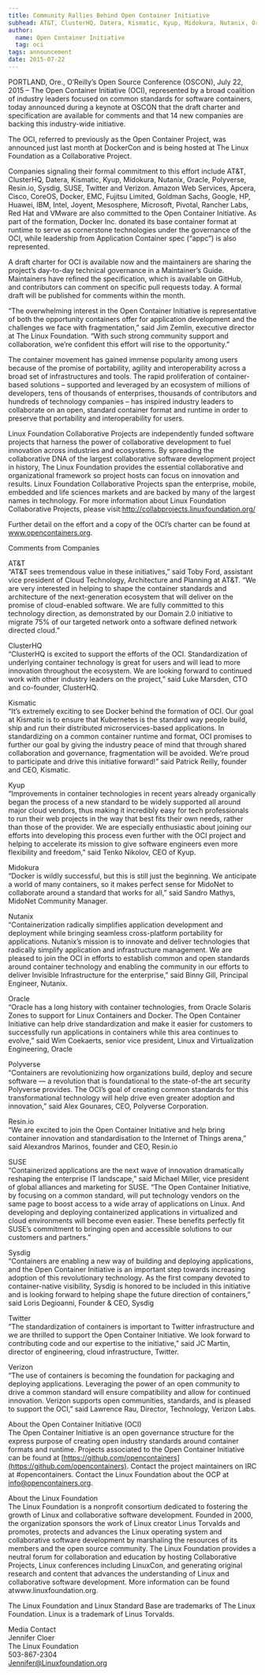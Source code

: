 ```yaml
---
title: Community Rallies Behind Open Container Initiative
subhead: AT&T, ClusterHQ, Datera, Kismatic, Kyup, Midokura, Nutanix, Oracle, Polyverse, Resin.io, SUSE, Sysdig, Twitter and Verizon back effort; draft charter and specification open for comments
author:
  name: Open Container Initiative
  tag: oci
tags: announcement
date: 2015-07-22
---
```


PORTLAND, Ore., O’Reilly’s Open Source Conference (OSCON), July 22, 2015 – The Open Container Initiative (OCI), represented by a broad coalition of industry leaders focused on common standards for software containers, today announced during a keynote at OSCON that the draft charter and specification are available for comments and that 14 new companies are backing this industry-wide initiative.

The OCI, referred to previously as the Open Container Project, was announced just last month at DockerCon and is being hosted at The Linux Foundation as a Collaborative Project.

Companies signaling their formal commitment to this effort include AT&T, ClusterHQ, Datera, Kismatic, Kyup, Midokura, Nutanix, Oracle, Polyverse, Resin.io, Sysdig, SUSE, Twitter and Verizon. Amazon Web Services, Apcera, Cisco, CoreOS, Docker, EMC, Fujitsu Limited, Goldman Sachs, Google, HP, Huawei, IBM, Intel, Joyent, Mesosphere, Microsoft, Pivotal, Rancher Labs, Red Hat and VMware are also committed to the Open Container Initiative. As part of the formation, Docker Inc. donated its base container format at runtime to serve as cornerstone technologies under the governance of the OCI, while leadership from Application Container spec (“appc”) is also represented.

A draft charter for OCI is available now and the maintainers are sharing the project’s day-to-day technical governance in a Maintainer’s Guide. Maintainers have refined the specification, which is available on GitHub, and contributors can comment on specific pull requests today. A formal draft will be published for comments within the month.

“The overwhelming interest in the Open Container Initiative is representative of both the opportunity containers offer for application development and the challenges we face with fragmentation,” said Jim Zemlin, executive director at The Linux Foundation. “With such strong community support and collaboration, we’re confident this effort will rise to the opportunity.”

The container movement has gained immense popularity among users because of the promise of portability, agility and interoperability across a broad set of infrastructures and tools. The rapid proliferation of container-based solutions – supported and leveraged by an ecosystem of millions of developers, tens of thousands of enterprises, thousands of contributors and hundreds of technology companies – has inspired industry leaders to collaborate on an open, standard container format and runtime in order to preserve that portability and interoperability for users.

Linux Foundation Collaborative Projects are independently funded software projects that harness the power of collaborative development to fuel innovation across industries and ecosystems. By spreading the collaborative DNA of the largest collaborative software development project in history, The Linux Foundation provides the essential collaborative and organizational framework so project hosts can focus on innovation and results. Linux Foundation Collaborative Projects span the enterprise, mobile, embedded and life sciences markets and are backed by many of the largest names in technology. For more information about Linux Foundation Collaborative Projects, please visit:http://collabprojects.linuxfoundation.org/

Further detail on the effort and a copy of the OCI’s charter can be found at www.opencontainers.org.

Comments from Companies

AT&T  
“AT&T sees tremendous value in these initiatives,” said Toby Ford, assistant vice president of Cloud Technology, Architecture and Planning at AT&T. “We are very interested in helping to shape the container standards and architecture of the next-generation ecosystem that will deliver on the promise of cloud-enabled software. We are fully committed to this technology direction, as demonstrated by our Domain 2.0 initiative to migrate 75% of our targeted network onto a software defined network directed cloud.”

ClusterHQ  
“ClusterHQ is excited to support the efforts of the OCI. Standardization of underlying container technology is great for users and will lead to more innovation throughout the ecosystem. We are looking forward to continued work with other industry leaders on the project,” said Luke Marsden, CTO and co-founder, ClusterHQ.

Kismatic  
“It’s extremely exciting to see Docker behind the formation of OCI. Our goal at Kismatic is to ensure that Kubernetes is the standard way people build, ship and run their distributed microservices-based applications. In standardizing on a common container runtime and format, OCI promises to further our goal by giving the industry peace of mind that through shared collaboration and governance, fragmentation will be avoided. We’re proud to participate and drive this initiative forward!” said Patrick Reilly, founder and CEO, Kismatic.

Kyup  
“Improvements in container technologies in recent years already organically began the process of a new standard to be widely supported all around major cloud vendors, thus making it incredibly easy for tech professionals to run their web projects in the way that best fits their own needs, rather than those of the provider. We are especially enthusiastic about joining our efforts into developing this process even further with the OCI project and helping to accelerate its mission to give software engineers even more flexibility and freedom,” said Tenko Nikolov, CEO of Kyup.

Midokura  
“Docker is wildly successful, but this is still just the beginning. We anticipate a world of many containers, so it makes perfect sense for MidoNet to collaborate around a standard that works for all,” said Sandro Mathys, MidoNet Community Manager.

Nutanix  
“Containerization radically simplifies application development and deployment while bringing seamless cross-platform portability for applications. Nutanix’s mission is to innovate and deliver technologies that radically simplify application and infrastructure management. We are pleased to join the OCI in efforts to establish common and open standards around container technology and enabling the community in our efforts to deliver Invisible Infrastructure for the enterprise,” said Binny Gill, Principal Engineer, Nutanix.

Oracle  
“Oracle has a long history with container technologies, from Oracle Solaris Zones to support for Linux Containers and Docker. The Open Container Initiative can help drive standardization and make it easier for customers to successfully run applications in containers while this area continues to evolve,” said Wim Coekaerts, senior vice president, Linux and Virtualization Engineering, Oracle

Polyverse  
“Containers are revolutionizing how organizations build, deploy and secure software — a revolution that is foundational to the state-of-the art security Polyverse provides. The OCI’s goal of creating common standards for this transformational technology will help drive even greater adoption and innovation,” said Alex Gounares, CEO, Polyverse Corporation.

Resin.io  
“We are excited to join the Open Container Initiative and help bring container innovation and standardisation to the Internet of Things arena,” said Alexandros Marinos, founder and CEO, Resin.io

SUSE  
“Containerized applications are the next wave of innovation dramatically reshaping the enterprise IT landscape,” said Michael Miller, vice president of global alliances and marketing for SUSE. “The Open Container Initiative, by focusing on a common standard, will put technology vendors on the same page to boost access to a wide array of applications on Linux. And developing and deploying containerized applications in virtualized and cloud environments will become even easier. These benefits perfectly fit SUSE’s commitment to bringing open and accessible solutions to our customers and partners.”

Sysdig  
“Containers are enabling a new way of building and deploying applications, and the Open Container Initiative is an important step towards increasing adoption of this revolutionary technology. As the first company devoted to container-native visibility, Sysdig is honored to be included in this initiative and is looking forward to helping shape the future direction of containers,” said Loris Degioanni, Founder & CEO, Sysdig

Twitter  
“The standardization of containers is important to Twitter infrastructure and we are thrilled to support the Open Container Initiative. We look forward to contributing code and our expertise to the initiative,” said JC Martin, director of engineering, cloud infrastructure, Twitter.

Verizon  
“The use of containers is becoming the foundation for packaging and deploying applications.  Leveraging the power of an open community to drive a common standard will ensure compatibility and allow for continued innovation.  Verizon supports open communities, standards, and is pleased to support the OCI,” said Lawrence Rau, Director, Technology, Verizon Labs.

About the Open Container Initiative (OCI)  
The Open Container Initiative is an open governance structure for the express purpose of creating open industry standards around container formats and runtime. Projects associated to the Open Container Initiative can be found at [https://github.com/opencontainers](https://github.com/opencontainers). Contact the project maintainers on IRC at #opencontainers. Contact the Linux Foundation about the OCP at info@opencontainers.org.

About the Linux Foundation  
The Linux Foundation is a nonprofit consortium dedicated to fostering the growth of Linux and collaborative software development. Founded in 2000, the organization sponsors the work of Linux creator Linus Torvalds and promotes, protects and advances the Linux operating system and collaborative software development by marshaling the resources of its members and the open source community. The Linux Foundation provides a neutral forum for collaboration and education by hosting Collaborative Projects, Linux conferences including LinuxCon, and generating original research and content that advances the understanding of Linux and collaborative software development. More information can be found atwww.linuxfoundation.org.

The Linux Foundation and Linux Standard Base are trademarks of The Linux Foundation. Linux is a trademark of Linus Torvalds.

Media Contact  
Jennifer Cloer  
The Linux Foundation  
503-867-2304  
[Jennifer@Linuxfoundation.org](mailto:Jennifer@Linuxfoundation.org)
